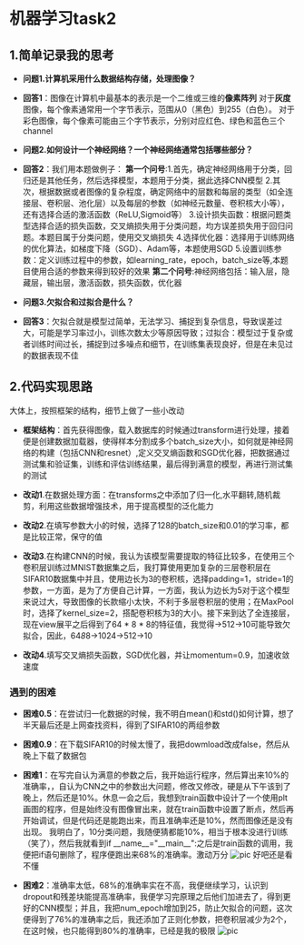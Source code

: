 # 机器学习task2

## 1.简单记录我的思考
* **问题1.计算机采用什么数据结构存储，处理图像？**
* **回答1**：图像在计算机中最基本的表示是一个二维或三维的**像素阵列**
对于**灰度**图像，每个像素通常用一个字节表示，范围从0（黑色）到255（白色）。
对于彩色图像，每个像素可能由三个字节表示，分别对应红色、绿色和蓝色三个channel

* **问题2.如何设计一个神经网络？一个神经网络通常包括哪些部分？**
* **回答2**：我们用本题做例子：
**第一个问号**:1.首先，确定神经网络用于分类，回归还是其他任务，然后选择模型，本题用于分类，据此选择CNN模型
2.其次，根据数据或者图像的复杂程度，确定网络中的层数和每层的类型（如全连接层、卷积层、池化层）以及每层的参数（如神经元数量、卷积核大小等），还有选择合适的激活函数（ReLU,Sigmoid等）
3.设计损失函数：根据问题类型选择合适的损失函数，交叉熵损失用于分类问题，均方误差损失用于回归问题。本题目属于分类问题，使用交叉熵损失
4.选择优化器：选择用于训练网络的优化算法，如梯度下降（SGD）、Adam等，本题使用SGD
5.设置训练参数：定义训练过程中的参数，如learning_rate，epoch，batch_size等,本题目使用合适的参数来得到较好的效果
**第二个问号**:神经网络包括：输入层，隐藏层，输出层，激活函数，损失函数，优化器

* **问题3.欠拟合和过拟合是什么？**
* **回答3**：欠拟合就是模型过简单，无法学习、捕捉到复杂信息，导致误差过大，可能是学习率过小，训练次数太少等原因导致；过拟合：模型过于复杂或者训练时间过长，捕捉到过多噪点和细节，在训练集表现良好，但是在未见过的数据表现不佳


## 2.代码实现思路
大体上，按照框架的结构，细节上做了一些小改动
* **框架结构**：首先获得图像，载入数据库的时候通过transform进行处理，接着便是创建数据加载器，使得样本分割成多个batch_size大小，如何就是神经网络的构建（包括CNN和resnet）,定义交叉熵函数和SGD优化器，把数据通过测试集和验证集，训练和评估训练结果，最后得到满意的模型，再进行测试集的测试

* **改动1**.在数据处理方面：在transforms之中添加了归一化,水平翻转,随机裁剪，利用这些数据增强技术，用于提高模型的泛化能力
* **改动2**.在填写参数大小的时候，选择了128的batch_size和0.01的学习率，都是比较正常，保守的值
* **改动3**.在构建CNN的时候，我认为该模型需要提取的特征比较多，在使用三个卷积层训练过MNIST数据集之后，我打算使用更加复杂的三层卷积层在SIFAR10数据集中并且，使用边长为3的卷积核，选择padding=1，stride=1的参数，一方面，是为了方便自己计算，一方面，我认为边长为5对于这个模型来说过大，导致图像的长款缩小太快，不利于多层卷积层的使用；在MaxPool时，选择了kernel_size=2，搭配卷积核为3的大小。接下来到达了全连接层，现在view展平之后得到了64 * 8 * 8的特征值，我觉得->512->10可能导致欠拟合，因此，64*8*8->1024->512->10
* **改动4**.填写交叉熵损失函数，SGD优化器，并让momentum=0.9，加速收敛速度

### 遇到的困难
* **困难0.5**：在尝试归一化数据的时候，我不明白mean()和std()如何计算，想了半天最后还是上网查找资料，得到了SIFAR10的两组参数
* **困难0.9**：在下载SIFAR10的时候太慢了，我把dowmload改成false，然后从晚上下载了数据包
* **困难1**：在写完自认为满意的参数之后，我开始运行程序，然后算出来10%的准确率，，自认为CNN之中的参数出大问题，修改又修改，硬是从下午该到了晚上，然后还是10%。休息一会之后，我想到train函数中设计了一个使用plt画图的程序，但是始终没有图像冒出来，就在train函数中设置了断点，然后再开始调试，但是代码还是能跑出来，而且准确率还是10%，然而图像还是没有出现。
我明白了，10分类问题，我随便猜都能10%，相当于根本没进行训练（笑了），然后我就看到if \_\_name\_\_="\_\_main\_\_":之后是train函数的调用，我便把if语句删除了，程序便跑出来68%的准确率。激动万分
![pic](/68.png)
好吧还是看不懂

* **困难2**：准确率太低，68%的准确率实在不高，我便继续学习，认识到dropout和残差块能提高准确率，我便学习完原理之后他们加进去了，得到更好的CNN模型；并且，我把num_epoch增加到25，防止欠拟合的问题，这次便得到了76%的准确率之后，我还添加了正则化参数，把卷积层减少为2个，在这时候，也只能得到80%的准确率，已经是我的极限
![pic](/80.png)